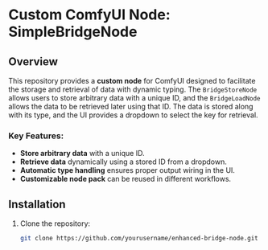 # Custom ComfyUI Node: SimpleBridgeNode

## Overview

This repository provides a **custom node** for ComfyUI designed to facilitate the storage and retrieval of data with dynamic typing. The `BridgeStoreNode` allows users to store arbitrary data with a unique ID, and the `BridgeLoadNode` allows the data to be retrieved later using that ID. The data is stored along with its type, and the UI provides a dropdown to select the key for retrieval.

### Key Features:
- **Store arbitrary data** with a unique ID.
- **Retrieve data** dynamically using a stored ID from a dropdown.
- **Automatic type handling** ensures proper output wiring in the UI.
- **Customizable node pack** can be reused in different workflows.

## Installation

1. Clone the repository:

   ```bash
   git clone https://github.com/yourusername/enhanced-bridge-node.git
